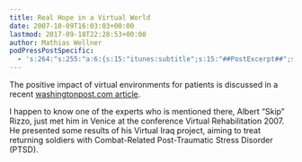 ```yaml
---
title: Real Hope in a Virtual World
date: 2007-10-09T16:03:03+00:00
lastmod: 2017-09-18T22:28:53+00:00
author: Mathias Wellner
podPressPostSpecific:
  - 's:264:"s:255:"a:6:{s:15:"itunes:subtitle";s:15:"##PostExcerpt##";s:14:"itunes:summary";s:15:"##PostExcerpt##";s:15:"itunes:keywords";s:17:"##WordPressCats##";s:13:"itunes:author";s:10:"##Global##";s:15:"itunes:explicit";s:7:"Default";s:12:"itunes:block";s:7:"Default";}";";'
---
```

The positive impact of virtual environments for patients is discussed in a recent [washingtonpost.com article](http://www.washingtonpost.com/wp-dyn/content/article/2007/10/05/AR2007100502391.html).

I happen to know one of the experts who is mentioned there, Albert &#8220;Skip&#8221; Rizzo, just met him in Venice at the conference Virtual Rehabilitation 2007. He presented some results of his Virtual Iraq project, aiming to treat returning soldiers with Combat-Related Post-Traumatic Stress Disorder (PTSD).